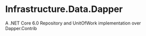 # Infrastructure.Data.Dapper
A .NET Core 6.0 Repository and UnitOfWork implementation over Dapper.Contrib
